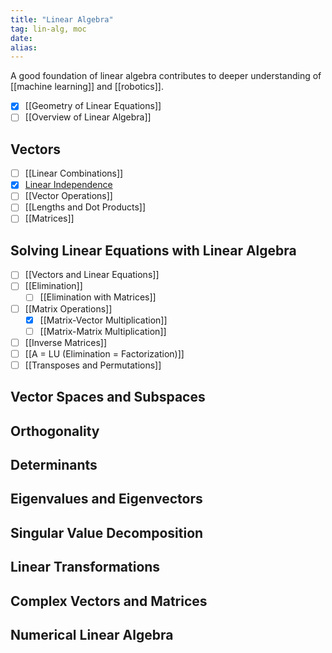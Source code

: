 ```yaml
---
title: "Linear Algebra"
tag: lin-alg, moc
date: 
alias:
---
```


A good foundation of linear algebra contributes to deeper understanding of  [[machine learning]] and [[robotics]].

- [x] [[Geometry of Linear Equations]]
- [ ] [[Overview of Linear Algebra]]

## Vectors
- [ ] [[Linear Combinations]]
- [x] [Linear Independence](Linear%20Independence)
- [ ] [[Vector Operations]]
- [ ] [[Lengths and Dot Products]]
- [ ] [[Matrices]]

## Solving Linear Equations with Linear Algebra
- [ ] [[Vectors and Linear Equations]]
- [ ] [[Elimination]]
	- [ ] [[Elimination with Matrices]]
- [ ] [[Matrix Operations]]
	- [x] [[Matrix-Vector Multiplication]]
	- [ ] [[Matrix-Matrix Multiplication]]
- [ ] [[Inverse Matrices]]
- [ ] [[A = LU (Elimination = Factorization)]]
- [ ] [[Transposes and Permutations]]

## Vector Spaces and Subspaces


## Orthogonality


## Determinants


## Eigenvalues and Eigenvectors


## Singular Value Decomposition


## Linear Transformations


## Complex Vectors and Matrices


## Numerical Linear Algebra